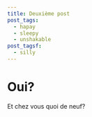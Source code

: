 ```yaml
---
title: Deuxième post
post_tags:
  - hapay
  - sleepy
  - unshakable
post_tagsf:
  - silly
---
```

# Oui?

Et chez vous quoi de neuf?
